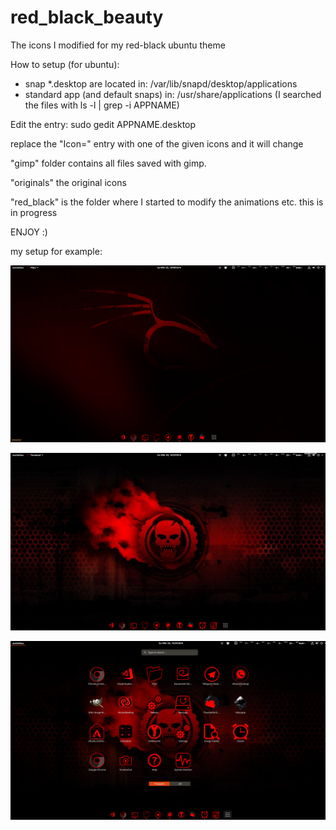 # red_black_beauty
The icons I modified for my red-black ubuntu theme

How to setup (for ubuntu):
  - snap *.desktop are located in: /var/lib/snapd/desktop/applications 
  - standard app (and default snaps) in: /usr/share/applications (I searched the files with ls -l | grep -i APPNAME)
  
Edit the entry: sudo gedit APPNAME.desktop

replace the "Icon=" entry with one of the given icons and it will change
  

"gimp" folder contains all files saved with gimp.

"originals" the original icons

"red_black" is the folder where I started to modify the animations etc. this is in progress

ENJOY :)

my setup for example:

![alt text](https://github.com/Dimfred/red_black_beauty/blob/master/example/setup.png)

![alt text](https://github.com/Dimfred/red_black_beauty/blob/master/example/setup2.png)

![alt text](https://github.com/Dimfred/red_black_beauty/blob/master/example/setup3.png)
